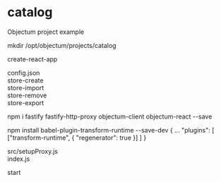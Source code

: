 # catalog
Objectum project example

mkdir /opt/objectum/projects/catalog

create-react-app

config.json  
store-create  
store-import  
store-remove  
store-export

npm i fastify fastify-http-proxy objectum-client objectum-react --save

npm install babel-plugin-transform-runtime --save-dev
{
    ...
    "plugins": [
        ["transform-runtime", {
            "regenerator": true
        }]
    ]
}

src/setupProxy.js  
index.js

start
